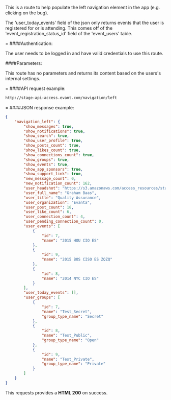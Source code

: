 <!-- --- title: GET /navigation/left -->

This is a route to help populate the left navigation element in the app (e.g. clicking on the bug).

The 'user_today_events' field of the json only returns events that the user is registered for or is attending. This comes off of the 'event_registration_status_id' field of the 'event_users' table.

=
####Authentication:

The user needs to be logged in and have valid credentials to use this route.

####Parameters:

This route has no parameters and returns its content based on the users's internal settings.

=
####API request example:
```html
http://stage-api-access.evant.com/navigation/left
```
=
####JSON response example:

```json
{
    "navigation_left": {
        "show_messages": true,
        "show_notifications": true,
        "show_search": true,
        "show_user_profile": true,
        "show_posts_count": true,
        "show_likes_count": true,
        "show_connections_count": true,
        "show_groups": true,
        "show_events": true,
        "show_app_sponsors": true,
        "show_support_link": true,
        "new_message_count": 0,
        "new_notification_count": 162,
        "user_headshot": "https://s3.amazonaws.com/access_resources/staging/thumbnails/7.jpg?12",
        "user_full_name": "Graham Baas",
        "user_title": "Quality Assurance",
        "user_organization": "Evanta",
        "user_post_count": 18,
        "user_like_count": 6,
        "user_connection_count": 4,
        "user_pending_connection_count": 0,
        "user_events": [
            {
                "id": 7,
                "name": "2015 HOU CIO ES"
            },
            {
                "id": 9,
                "name": "2015 BOS CISO ES ZQZQ"
            },
            {
                "id": 8,
                "name": "2014 NYC CIO ES"
            }
        ],
        "user_today_events": [],
        "user_groups": [
            {
                "id": 7,
                "name": "Test_Secret",
                "group_type_name": "Secret"
            },
            {
                "id": 8,
                "name": "Test_Public",
                "group_type_name": "Open"
            },
            {
                "id": 9,
                "name": "Test_Private",
                "group_type_name": "Private"
            }
        ]
    }
}
```

This requests provides a **HTML 200** on success.